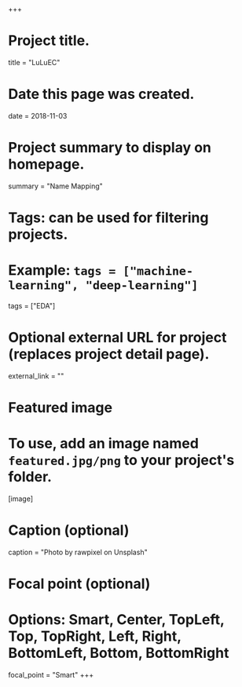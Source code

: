 +++
# Project title.
title = "LuLuEC"

# Date this page was created.
date = 2018-11-03

# Project summary to display on homepage.
summary = "Name Mapping"

# Tags: can be used for filtering projects.
# Example: `tags = ["machine-learning", "deep-learning"]`
tags = ["EDA"]

# Optional external URL for project (replaces project detail page).
external_link = ""

# Featured image
# To use, add an image named `featured.jpg/png` to your project's folder. 
[image]
  # Caption (optional)
  caption = "Photo by rawpixel on Unsplash"
  
  # Focal point (optional)
  # Options: Smart, Center, TopLeft, Top, TopRight, Left, Right, BottomLeft, Bottom, BottomRight
  focal_point = "Smart"
+++

